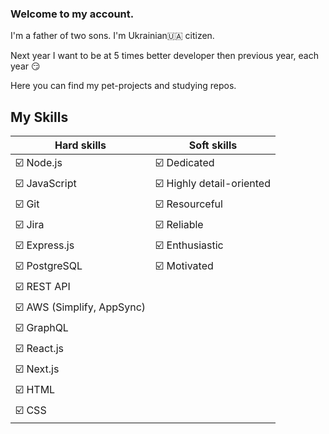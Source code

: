 ### Welcome to my account. 
I'm a father of two sons. I'm Ukrainian🇺🇦 citizen. 

Next year I want to be at 5 times better developer then previous year, each year 😏

Here you can find my pet-projects and studying repos.

## My Skills
| Hard skills    |  Soft skills     |
|----------------|------------------|
| ☑️ Node.js      |  ☑️ Dedicated    |
| ☑️ JavaScript  |  ☑️ Highly detail-oriented          |
| ☑️ Git         |  ☑️ Resourceful  |
| ☑️ Jira        |  ☑️ Reliable     |
| ☑️ Express.js  |  ☑️ Enthusiastic |
| ☑️ PostgreSQL  |  ☑️ Motivated    |
| ☑️ REST API    | |
| ☑️ AWS (Simplify, AppSync)    | |
| ☑️ GraphQL         | |
| ☑️ React.js     | |
| ☑️ Next.js        | |
| ☑️ HTML        | |
| ☑️ CSS        | |



